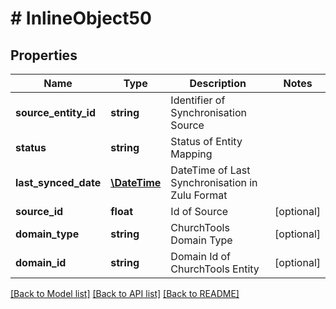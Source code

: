 # # InlineObject50

## Properties

Name | Type | Description | Notes
------------ | ------------- | ------------- | -------------
**source_entity_id** | **string** | Identifier of Synchronisation Source |
**status** | **string** | Status of Entity Mapping |
**last_synced_date** | [**\DateTime**](\DateTime.md) | DateTime of Last Synchronisation in Zulu Format |
**source_id** | **float** | Id of Source | [optional]
**domain_type** | **string** | ChurchTools Domain Type | [optional]
**domain_id** | **string** | Domain Id of ChurchTools Entity | [optional]

[[Back to Model list]](../../README.md#models) [[Back to API list]](../../README.md#endpoints) [[Back to README]](../../README.md)
